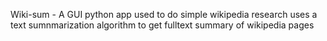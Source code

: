 Wiki-sum -
A GUI python app used to do simple wikipedia research
uses a text sumnmarization algorithm to get fulltext summary of wikipedia pages
